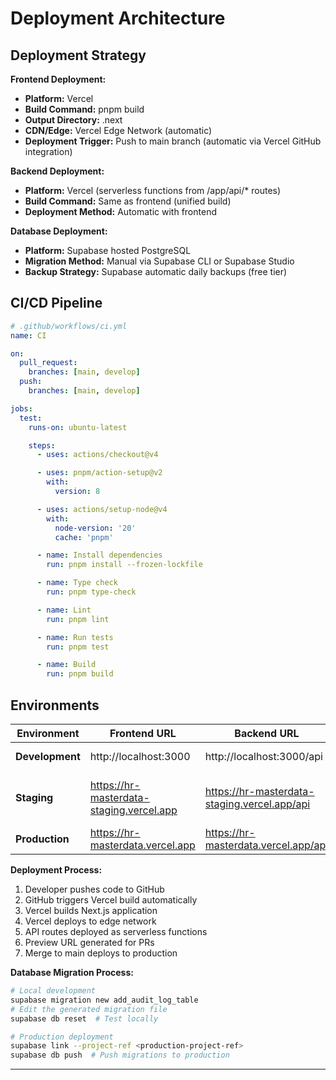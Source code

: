 # Deployment Architecture

## Deployment Strategy

**Frontend Deployment:**
- **Platform:** Vercel
- **Build Command:** pnpm build
- **Output Directory:** .next
- **CDN/Edge:** Vercel Edge Network (automatic)
- **Deployment Trigger:** Push to main branch (automatic via Vercel GitHub integration)

**Backend Deployment:**
- **Platform:** Vercel (serverless functions from /app/api/* routes)
- **Build Command:** Same as frontend (unified build)
- **Deployment Method:** Automatic with frontend

**Database Deployment:**
- **Platform:** Supabase hosted PostgreSQL
- **Migration Method:** Manual via Supabase CLI or Supabase Studio
- **Backup Strategy:** Supabase automatic daily backups (free tier)

## CI/CD Pipeline

```yaml
# .github/workflows/ci.yml
name: CI

on:
  pull_request:
    branches: [main, develop]
  push:
    branches: [main, develop]

jobs:
  test:
    runs-on: ubuntu-latest

    steps:
      - uses: actions/checkout@v4

      - uses: pnpm/action-setup@v2
        with:
          version: 8

      - uses: actions/setup-node@v4
        with:
          node-version: '20'
          cache: 'pnpm'

      - name: Install dependencies
        run: pnpm install --frozen-lockfile

      - name: Type check
        run: pnpm type-check

      - name: Lint
        run: pnpm lint

      - name: Run tests
        run: pnpm test

      - name: Build
        run: pnpm build
```

## Environments

| Environment | Frontend URL | Backend URL | Purpose |
|-------------|--------------|-------------|---------|
| **Development** | http://localhost:3000 | http://localhost:3000/api | Local development |
| **Staging** | https://hr-masterdata-staging.vercel.app | https://hr-masterdata-staging.vercel.app/api | Pre-production testing (optional) |
| **Production** | https://hr-masterdata.vercel.app | https://hr-masterdata.vercel.app/api | Live environment |

**Deployment Process:**

1. Developer pushes code to GitHub
2. GitHub triggers Vercel build automatically
3. Vercel builds Next.js application
4. Vercel deploys to edge network
5. API routes deployed as serverless functions
6. Preview URL generated for PRs
7. Merge to main deploys to production

**Database Migration Process:**

```bash
# Local development
supabase migration new add_audit_log_table
# Edit the generated migration file
supabase db reset  # Test locally

# Production deployment
supabase link --project-ref <production-project-ref>
supabase db push  # Push migrations to production
```

---
